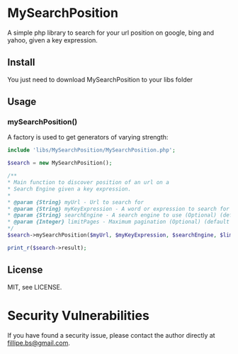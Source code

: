 MySearchPosition
=========

A simple php library to search for your url position on google, bing and yahoo, given a key expression.


Install
-------

You just need to download MySearchPosition to your libs folder


Usage
-----

### mySearchPosition()

A factory is used to get generators of varying strength:

```php
include 'libs/MySearchPosition/MySearchPosition.php';

$search = new MySearchPosition();

/**
* Main function to discover position of an url on a 
* Search Engine given a key expression. 
* 
* @param {String} myUrl - Url to search for
* @param {String} myKeyExpression - A word or expression to search for
* @param {String} searchEngine - A search engine to use (Optional) (default = "google")
* @param {Integer} limitPages - Maximum pagination (Optional) (default = 10)
*/
$search->mySearchPosition($myUrl, $myKeyExpression, $searchEngine, $limitPages);

print_r($search->result);
```


License
-------

MIT, see LICENSE.


Security Vulnerabilities
========================

If you have found a security issue, please contact the author directly at [fillipe.bs@gmail.com](mailto:fillipe.bs@gmail.com).
